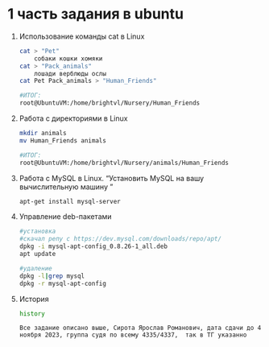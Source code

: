 # 1 часть задания в ubuntu 
1. Использование команды cat в Linux
	```bash
	cat > "Pet" 
		собаки кошки хомяки
	cat > "Pack_animals" 
		лошади верблюды ослы
	cat Pet Pack_animals > "Human_Friends"
 
	#ИТОГ:
	root@UbuntuVM:/home/brightvl/Nursery/Human_Friends
	```

2. Работа с директориями в Linux
	```bash
	mkdir animals
	mv Human_Friends animals

	#ИТОГ:
	root@UbuntuVM:/home/brightvl/Nursery/animals/Human_Friends
	```

3. Работа с MySQL в Linux. “Установить MySQL на вашу вычислительную машину ”

	```bash
	apt-get install mysql-server
	```

4. Управление deb-пакетами
	```bash
	#установка
	#скачал репу с https://dev.mysql.com/downloads/repo/apt/
	dpkg -i mysql-apt-config_0.8.26-1_all.deb 
	apt update

	#удаление
	dpkg -l|grep mysql
	dpkg -r mysql-apt-config
	```

5. История
   ```bash
   history
    ```
   `Все задание описано выше, Сирота Ярослав Романович, дата сдачи до 4 ноября 2023, группа судя по всему 4335/4337, 
   так в
   ТГ указанно
   `

